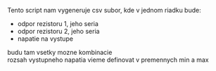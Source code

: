 Tento script nam vygeneruje csv subor, kde v jednom riadku bude:
- odpor rezistoru 1, jeho seria 
- odpor rezistoru 2, jeho seria
- napatie na vystupe

budu tam vsetky mozne kombinacie  
rozsah vystupneho napatia vieme definovat v premennych min a max

